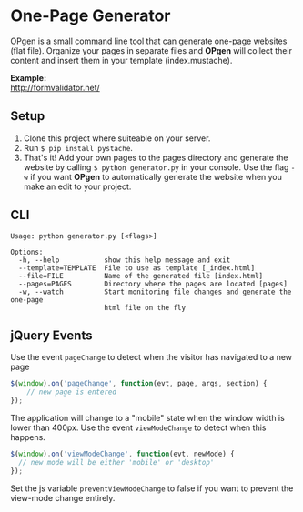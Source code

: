 # One-Page Generator

OPgen is a small command line tool that can generate one-page websites (flat file). Organize your pages in separate
files and **OPgen** will collect their content and insert them in your template (index.mustache).

**Example:**<br />http://formvalidator.net/

## Setup

1. Clone this project where suiteable on your server.
2. Run `$ pip install pystache`.
3. That's it! Add your own pages to the pages directory and generate the website by calling `$ python generator.py` in your console.
Use the flag `-w` if you want **OPgen** to automatically generate the website when you make an edit to your project.

## CLI

```
Usage: python generator.py [<flags>]

Options:
  -h, --help           show this help message and exit
  --template=TEMPLATE  File to use as template [_index.html]
  --file=FILE          Name of the generated file [index.html]
  --pages=PAGES        Directory where the pages are located [pages]
  -w, --watch          Start monitoring file changes and generate the one-page
                       html file on the fly
```


## jQuery Events

Use the event `pageChange` to detect when the visitor has navigated to a new page

```js
$(window).on('pageChange', function(evt, page, args, section) {
    // new page is entered
});
```

The application will change to a "mobile" state when the window width is lower than 400px. Use the event `viewModeChange` to
detect when this happens.

```js
$(window).on('viewModeChange', function(evt, newMode) {
  // new mode will be either 'mobile' or 'desktop'
});
```

Set the js variable `preventViewModeChange` to false if you want to prevent the view-mode change entirely.